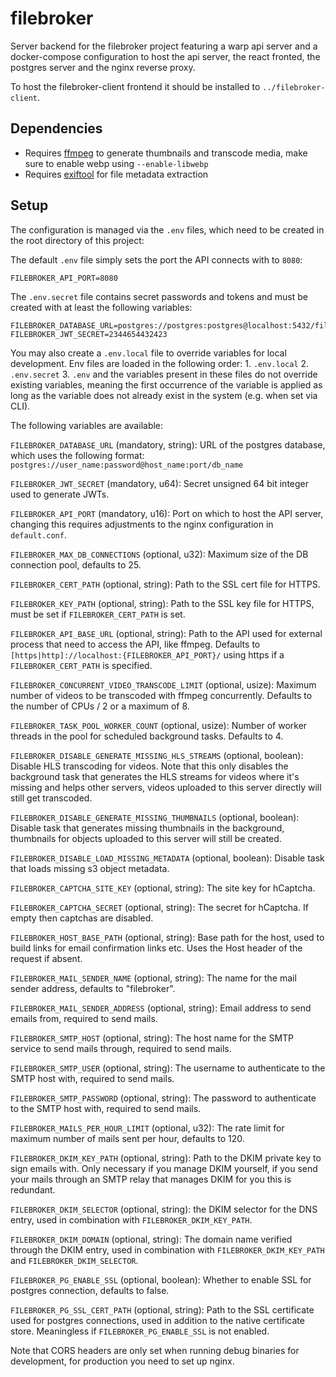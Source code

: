 # filebroker

Server backend for the filebroker project featuring a warp api server and a docker-compose configuration to host
the api server, the react fronted, the postgres server and the nginx reverse proxy.

To host the filebroker-client frontend it should be installed to `../filebroker-client`.

## Dependencies

* Requires [ffmpeg](https://trac.ffmpeg.org/wiki/CompilationGuide) to generate thumbnails and transcode media, make sure to enable webp using `--enable-libwebp`
* Requires [exiftool](https://exiftool.org/) for file metadata extraction

## Setup

The configuration is managed via the `.env` files, which need to be created in the root directory of this project:

The default `.env` file simply sets the port the API connects with to `8080`:

```text
FILEBROKER_API_PORT=8080
```

The `.env.secret` file contains secret passwords and tokens and must be created with at least the following variables:

```text
FILEBROKER_DATABASE_URL=postgres://postgres:postgres@localhost:5432/filebroker
FILEBROKER_JWT_SECRET=2344654432423
```

You may also create a `.env.local` file to override variables for local development.
Env files are loaded in the following order: 1. `.env.local` 2. `.env.secret` 3. `.env` and the variables present in these
files do not override existing variables, meaning the first occurrence of the variable is applied as long as the variable
does not already exist in the system (e.g. when set via CLI).

The following variables are available:

`FILEBROKER_DATABASE_URL` (mandatory, string): URL of the postgres database, which uses the following format: `postgres://user_name:password@host_name:port/db_name`

`FILEBROKER_JWT_SECRET` (mandatory, u64): Secret unsigned 64 bit integer used to generate JWTs.

`FILEBROKER_API_PORT` (mandatory, u16): Port on which to host the API server, changing this requires adjustments to the nginx configuration in `default.conf`.

`FILEBROKER_MAX_DB_CONNECTIONS` (optional, u32): Maximum size of the DB connection pool, defaults to 25.

`FILEBROKER_CERT_PATH` (optional, string): Path to the SSL cert file for HTTPS.

`FILEBROKER_KEY_PATH` (optional, string): Path to the SSL key file for HTTPS, must be set if `FILEBROKER_CERT_PATH` is set.

`FILEBROKER_API_BASE_URL` (optional, string): Path to the API used for external process that need to access the API, like ffmpeg.
Defaults to `[https|http]://localhost:{FILEBROKER_API_PORT}/` using https if a `FILEBROKER_CERT_PATH` is specified.

`FILEBROKER_CONCURRENT_VIDEO_TRANSCODE_LIMIT` (optional, usize): Maximum number of videos to be transcoded with ffmpeg concurrently.
Defaults to the number of CPUs / 2 or a maximum of 8.

`FILEBROKER_TASK_POOL_WORKER_COUNT` (optional, usize): Number of worker threads in the pool for scheduled background tasks.
Defaults to 4.

`FILEBROKER_DISABLE_GENERATE_MISSING_HLS_STREAMS` (optional, boolean): Disable HLS transcoding for videos. Note that this
only disables the background task that generates the HLS streams for videos where it's missing and helps other servers,
videos uploaded to this server directly will still get transcoded.

`FILEBROKER_DISABLE_GENERATE_MISSING_THUMBNAILS` (optional, boolean): Disable task that generates missing thumbnails in
the background, thumbnails for objects uploaded to this server will still be created.

`FILEBROKER_DISABLE_LOAD_MISSING_METADATA` (optional, boolean): Disable task that loads missing s3 object metadata.

`FILEBROKER_CAPTCHA_SITE_KEY` (optional, string): The site key for hCaptcha.

`FILEBROKER_CAPTCHA_SECRET` (optional, string): The secret for hCaptcha. If empty then captchas are disabled.

`FILEBROKER_HOST_BASE_PATH` (optional, string): Base path for the host, used to build links for email confirmation links etc. Uses the Host header of the request if absent.

`FILEBROKER_MAIL_SENDER_NAME` (optional, string): The name for the mail sender address, defaults to "filebroker".

`FILEBROKER_MAIL_SENDER_ADDRESS` (optional, string): Email address to send emails from, required to send mails.

`FILEBROKER_SMTP_HOST` (optional, string): The host name for the SMTP service to send mails through, required to send mails.

`FILEBROKER_SMTP_USER` (optional, string): The username to authenticate to the SMTP host with, required to send mails.

`FILEBROKER_SMTP_PASSWORD` (optional, string): The password to authenticate to the SMTP host with, required to send mails.

`FILEBROKER_MAILS_PER_HOUR_LIMIT` (optional, u32): The rate limit for maximum number of mails sent per hour, defaults to 120.

`FILEBROKER_DKIM_KEY_PATH` (optional, string): Path to the DKIM private key to sign emails with. Only necessary if you manage DKIM yourself,
if you send your mails through an SMTP relay that manages DKIM for you this is redundant.

`FILEBROKER_DKIM_SELECTOR` (optional, string): the DKIM selector for the DNS entry, used in combination with `FILEBROKER_DKIM_KEY_PATH`.

`FILEBROKER_DKIM_DOMAIN` (optional, string): The domain name verified through the DKIM entry, used in combination with `FILEBROKER_DKIM_KEY_PATH` and `FILEBROKER_DKIM_SELECTOR`.

`FILEBROKER_PG_ENABLE_SSL` (optional, boolean): Whether to enable SSL for postgres connection, defaults to false.

`FILEBROKER_PG_SSL_CERT_PATH` (optional, string): Path to the SSL certificate used for postgres connections, used in addition to the native certificate store. Meaningless if `FILEBROKER_PG_ENABLE_SSL` is not enabled.

Note that CORS headers are only set when running debug binaries for development, for production you need to set up nginx.
